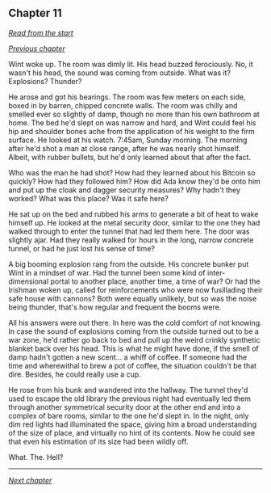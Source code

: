 ## Chapter 11

_[Read from the start](00-preface.md)_

_[Previous chapter](10.md)_

Wint woke up. The room was dimly lit. His head buzzed ferociously. No, it wasn't his head, the sound was coming from outside. What was it? Explosions? Thunder?

He arose and got his bearings. The room was few meters on each side, boxed in by barren, chipped concrete walls. The room was chilly and smelled ever so slightly of damp, though no more than his own bathroom at home. The bed he'd slept on was narrow and hard, and Wint could feel his hip and shoulder bones ache from the application of his weight to the firm surface. He looked at his watch. 7:45am, Sunday morning. The morning after he'd shot a man at close range, after he was nearly shot himself. Albeit, with rubber bullets, but he'd only learned about that after the fact.

Who was the man he had shot? How had they learned about his Bitcoin so quickly? How had they followed him? How did Ada know they'd be onto him and put up the cloak and dagger security measures? Why hadn't they worked? What was this place? Was it safe here?

He sat up on the bed and rubbed his arms to generate a bit of heat to wake himself up. He looked at the metal security door, similar to the one they had walked through to enter the tunnel that had led them here. The door was slightly ajar. Had they really walked for hours in the long, narrow concrete tunnel, or had he just lost his sense of time?

A big booming explosion rang from the outside. His concrete bunker put Wint in a mindset of war. Had the tunnel been some kind of inter-dimensional portal to another place, another time, a time of war? Or had the Irishman woken up, called for reinforcements who were now fusillading their safe house with cannons? Both were equally unlikely, but so was the noise being thunder, that's how regular and frequent the booms were.

All his answers were out there. In here was the cold comfort of not knowing. In case the sound of explosions coming from the outside turned out to be a war zone, he'd rather go back to bed and pull up the weird crinkly synthetic blanket back over his head. This is what he might have done, if the smell of damp hadn't gotten a new scent... a whiff of coffee. If someone had the time and wherewithal to brew a pot of coffee, the situation couldn't be that dire. Besides, he could really use a cup.

He rose from his bunk and wandered into the hallway. The tunnel they'd used to escape the old library the previous night had eventually led them through another symmetrical security door at the other end and into a complex of bare rooms, similar to the one he'd slept in. In the night, only dim red lights had illuminated the space, giving him a broad understanding of the size of place, and virtually no hint of its contents. Now he could see that even his estimation of its size had been wildly off.

What. The. Hell?

---

_[Next chapter](12.md)_
